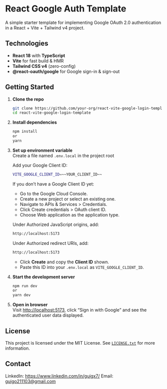 
# React Google Auth Template

A simple starter template for implementing Google OAuth 2.0 authentication in a React + Vite + Tailwind v4 project.

## Technologies

- **React 18** with **TypeScript**  
- **Vite** for fast build & HMR  
- **Tailwind CSS v4** (zero-config)  
- **@react-oauth/google** for Google sign-in & sign-out

## Getting Started

1. **Clone the repo**  
   ```bash
   git clone https://github.com/your-org/react-vite-google-login-template.git
   cd react-vite-google-login-template
   ```
2. **Install dependencies**  
   ```bash
   npm install
   or
   yarn
   ```
3. **Set up environment variable**  
   Create a file named `.env.local` in the project root
   
   Add your Google Client ID:
   ```bash
   VITE_GOOGLE_CLIENT_ID=~~YOUR_CLIENT_ID~~  
   ```
   If you don’t have a Google Client ID yet:
	- Go to the Google Cloud Console.
	- Create a new project or select an existing one.
	- Navigate to APIs & Services > Credentials.
	- Click Create credentials > OAuth client ID.
	- Choose Web application as the application type.
	
	Under Authorized JavaScript origins, add:
	```bash
   http://localhost:5173 
   ```
   Under Authorized redirect URIs, add:
	```bash
   http://localhost:5173 
   ```
	-  Click **Create** and copy the **Client ID** shown.
	- Paste this ID into your `.env.local` as `VITE_GOOGLE_CLIENT_ID`.
4. **Start the development server**  
   ```bash
   npm run dev
   or
   yarn dev
   ```
5. **Open in browser**  
Visit [http://localhost:5173](http://localhost:5173), click “Sign in with Google” and see the authenticated user data displayed.

## License
This project is licensed under the MIT License. See [`LICENSE.txt`](https://github.com/guigx7/react-google-auth-template/blob/main/LICENSE) for more information.

## Contact
LinkedIn: https://www.linkedin.com/in/guigx7/
Email: guigo211103@gmail.com

  
